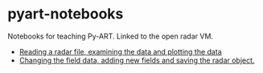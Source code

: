 # pyart-notebooks
Notebooks for teaching Py-ART. Linked to the open radar VM.

- [Reading a radar file, examining the data and plotting the data](1_pyart_reading_and_plotting_data.ipynb)
- [Changing the field data, adding new fields and saving the radar object.](2_pyart_changing_fields_and_saving.ipynb)
